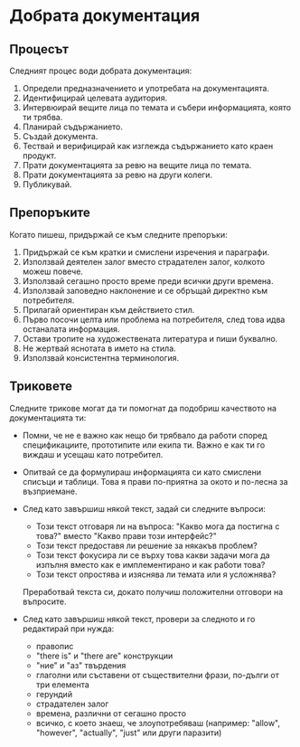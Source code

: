 # Добрата документация

## Процесът

Следният процес води добрата документация:

1. Определи предназначението и употребата на документацията.
2. Идентифицирай целевата аудитория.
3. Интервюирай вещите лица по темата и събери информацията, която ти трябва.
4. Планирай съдържанието.
5. Създай документа.
6. Тествай и верифицирай как изглежда съдържанието като краен продукт.
7. Прати документацията за ревю на вещите лица по темата.
8. Прати документацията за ревю на други колеги.
9. Публикувай.

## Препоръките

Когато пишеш, придържай се към следните препоръки:

1. Придържай се към кратки и смислени изречения и параграфи.
1. Използвай деятелен залог вместо страдателен залог, колкото можеш повече.
1. Използвай сегашно просто време преди всички други времена.
1. Използвай заповедно наклонение и се обръщай директно към потребителя.
1. Прилагай ориентиран към действието стил.
1. Първо посочи целта или проблема на потребителя, след това идва останалата информация.
1. Остави тропите на художествената литература и пиши буквално.
1. Не жертвай яснотата в името на стила.
1. Използвай консистентна терминология.

## Триковете

Следните трикове могат да ти помогнат да подобриш качеството на документацията ти:

* Помни, че не е важно как нещо би трябвало да работи според спецификациите, прототипите или екипа ти. Важно е как ти го виждаш и усещаш като потребител.
* Опитвай се да формулираш информацията си като смислени списъци и таблици. Това я прави по-приятна за окото и по-лесна за възприемане.
* След като завършиш някой текст, задай си следните въпроси:
	* Този текст отговаря ли на въпроса: "Какво мога да постигна с това?" вместо "Какво прави този интерфейс?"
	* Този текст предоставя ли решение за някакъв проблем?
	* Този текст фокусира ли се върху това какви задачи мога да изпълня вместо как е имплементирано и как работи това?
	* Този текст опростява и изяснява ли темата или я усложнява?
	
	Преработвай текста си, докато получиш положителни отговори на въпросите.
* След като завършиш някой текст, провери за следното и го редактирай при нужда:
	* правопис
	* "there is" и "there are" конструкции
	* "ние" и "аз" твърдения
	* глаголни или съставени от съществителни фрази, по-дълги от три елемента
	* герундий
	* страдателен залог
	* времена, различни от сегашно просто
	* всичко, с което знаеш, че злоупотребяваш (например: "allow", "however", "actually", "just" или други паразити)